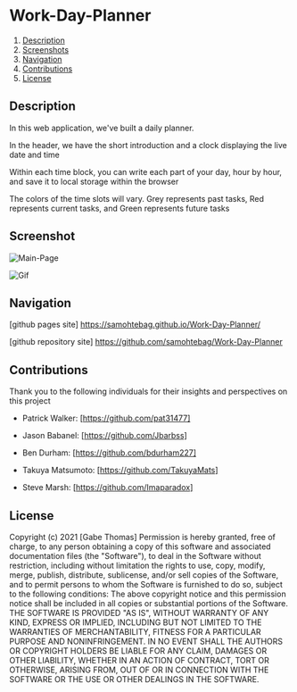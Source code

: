 # Work-Day-Planner

1. [Description](#desc)
2. [Screenshots](#screenshot)
3. [Navigation](#nav)
4. [Contributions](#contrib)
5. [License](#license)


<a name="desc"></a>

## Description

In this web application, we've built a daily planner.

In the header, we have the short introduction and a clock displaying the live date and time

Within each time block, you can write each part of your day, hour by hour, and save it to local storage within the browser

The colors of the time slots will vary. Grey represents past tasks, Red represents current tasks, and Green represents future tasks




<a name="screenshot"></a>

## Screenshot

![Main-Page](Work-Day-Planner/assets/screenshot.jpg)

![Gif](https://imgur.com/avj5MwU)




<a name="nav"></a>

## Navigation


[github pages site] https://samohtebag.github.io/Work-Day-Planner/

[github repository site] https://github.com/samohtebag/Work-Day-Planner



<a name="contrib"></a>

## Contributions

Thank you to the following individuals for their insights and perspectives on this project

- Patrick Walker: [https://github.com/pat31477]

- Jason Babanel: [https://github.com/Jbarbss]

- Ben Durham: [https://github.com/bdurham227]

- Takuya Matsumoto: [https://github.com/TakuyaMats]

- Steve Marsh: [https://github.com/Imaparadox]


<a name="license"></a>
## License

Copyright (c) 2021 [Gabe Thomas]
Permission is hereby granted, free of charge, to any person obtaining a copy of this software and associated documentation files (the "Software"), to deal in the Software without restriction, including without limitation the rights to use, copy, modify, merge, publish, distribute, sublicense, and/or sell copies of the Software, and to permit persons to whom the Software is furnished to do so, subject to the following conditions:
The above copyright notice and this permission notice shall be included in all copies or substantial portions of the Software.
THE SOFTWARE IS PROVIDED "AS IS", WITHOUT WARRANTY OF ANY KIND, EXPRESS OR IMPLIED, INCLUDING BUT NOT LIMITED TO THE WARRANTIES OF MERCHANTABILITY, FITNESS FOR A PARTICULAR PURPOSE AND NONINFRINGEMENT. IN NO EVENT SHALL THE AUTHORS OR COPYRIGHT HOLDERS BE LIABLE FOR ANY CLAIM, DAMAGES OR OTHER LIABILITY, WHETHER IN AN ACTION OF CONTRACT, TORT OR OTHERWISE, ARISING FROM, OUT OF OR IN CONNECTION WITH THE SOFTWARE OR THE USE OR OTHER DEALINGS IN THE SOFTWARE.
